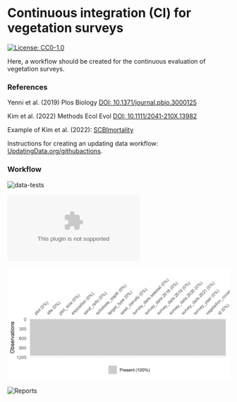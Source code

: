 # Continuous integration (CI) for vegetation surveys

[![License: CC0-1.0](https://img.shields.io/badge/License-CC0_1.0-lightgrey.svg)](http://creativecommons.org/publicdomain/zero/1.0/)

Here, a workflow should be created for the continuous evaluation of vegetation surveys.

### References

Yenni et al. (2019) Plos Biology [DOI: 10.1371/journal.pbio.3000125](https://doi.org/10.1371/journal.pbio.3000125)

Kim et al. (2022) Methods Ecol Evol [DOI: 10.1111/2041-210X.13982](https://doi.org/10.1111/2041-210X.13982)

Example of Kim et al. (2022): [SCBImortality](https://github.com/SCBI-ForestGEO/SCBImortality)

Instructions for creating an updating data workflow: [UpdatingData.org/githubactions](https://www.updatingdata.org/githubactions/).

### Workflow


![data-tests](https://github.com/markus1bauer/CI_vegetation_survey/actions/workflows/data-tests.yaml/badge.svg)

![Warnings](https://github.com/markus1bauer/CI_vegetation_surveys/blob/main/tests/testthat/warnings_different_total_cover.csv)

![Reports](https://github.com/markus1bauer/CI_vegetation_surveys/blob/main/tests/testthat/reports_missing_sites_300dpi_16x8cm.png)

![Reports](https://github.com/markus1bauer/CI_vegetation_surveys/blob/main/tests/testthat/reports_missing_traits_300dpi_16x8cm.tiff)

